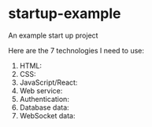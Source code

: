# startup-example
An example start up project

Here are the 7 technologies I need to use:

1. HTML:
2. CSS:
3. JavaScript/React:
4. Web service:
5. Authentication:
6. Database data:
7. WebSocket data: 
